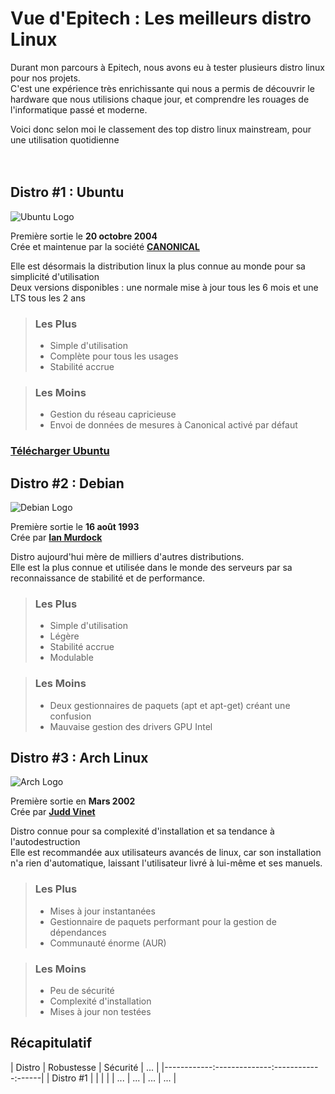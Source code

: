 # Vue d'Epitech : Les meilleurs distro Linux

Durant mon parcours à Epitech, nous avons eu à tester plusieurs distro linux pour nos projets.<br>
C'est une expérience très enrichissante qui nous a permis de découvrir le hardware que nous utilisions chaque jour, et comprendre les rouages de l'informatique passé et moderne.

Voici donc selon moi le classement des top distro linux mainstream, pour une utilisation quotidienne
<br><br><br>


## Distro #1 : Ubuntu

![Ubuntu Logo](https://logos-world.net/wp-content/uploads/2020/11/Ubuntu-Logo.png "Ubuntu Logo")

Première sortie le **20 octobre 2004**<br>
Crée et maintenue par la société [**CANONICAL**](https://canonical.com/)

Elle est désormais la distribution linux la plus connue au monde pour sa simplicité d'utilisation
<br>Deux versions disponibles : une normale mise à jour tous les 6 mois et une LTS tous les 2 ans

> ### Les Plus
> - Simple d'utilisation
> - Complète pour tous les usages
> - Stabilité accrue


> ### Les Moins
> - Gestion du réseau capricieuse
> - Envoi de données de mesures à Canonical activé par défaut

### [Télécharger Ubuntu](https://ubuntu.com/download/desktop)


## Distro #2 : Debian

![Debian Logo](https://www.recia.fr/wp-content/uploads/2015/06/debian-logo-horizontal.gif "Debian Logo")

Première sortie le **16 août 1993**<br>
Crée par [**Ian Murdock**](https://fr.wikipedia.org/wiki/Ian_Murdock)

Distro aujourd'hui mère de milliers d'autres distributions.<br>
Elle est la plus connue et utilisée dans le monde des serveurs par sa reconnaissance de stabilité et de performance.

> ### Les Plus
> - Simple d'utilisation
> - Légère
> - Stabilité accrue
> - Modulable

> ### Les Moins
> - Deux gestionnaires de paquets (apt et apt-get) créant une confusion
> - Mauvaise gestion des drivers GPU Intel

## Distro #3 : Arch Linux

![Arch Logo](https://upload.wikimedia.org/wikipedia/commons/7/74/Arch_Linux_logo.svg "Arch Logo")

Première sortie en **Mars 2002**<br>
Crée par [**Judd Vinet**](https://fr.wikipedia.org/wiki/Judd_Vinet)

Distro connue pour sa complexité d'installation et sa tendance à l'autodestruction
<br>Elle est recommandée aux utilisateurs avancés de linux, car son installation n'a rien d'automatique, laissant l'utilisateur livré à lui-même et ses manuels.

> ### Les Plus
> - Mises à jour instantanées
> - Gestionnaire de paquets performant pour la gestion de dépendances
> - Communauté énorme (AUR)

> ### Les Moins
> - Peu de sécurité
> - Complexité d'installation
> - Mises à jour non testées

## Récapitulatif

|   Distro   |  Robustesse  |  Sécurité  | ...  | 
|------------:--------------:------------:------|
| Distro #1  |              |            |      |
|    ...     |    ...       |    ...     |  ... |
